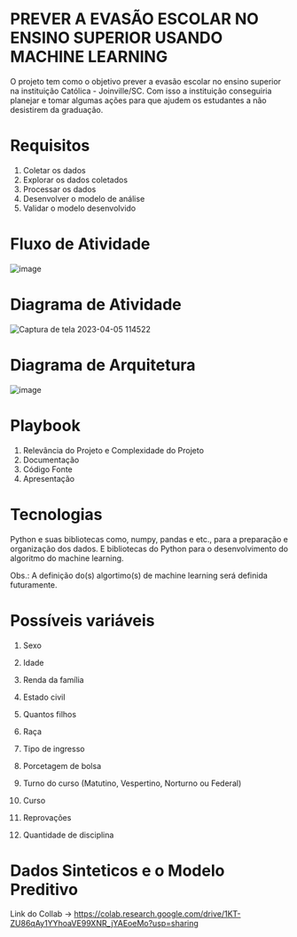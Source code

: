 # PREVER A EVASÃO ESCOLAR NO ENSINO SUPERIOR USANDO MACHINE LEARNING

O projeto tem como o objetivo prever a evasão escolar no ensino superior na instituição Católica - Joinville/SC. Com isso a instituição conseguiria planejar e tomar algumas ações para que ajudem os estudantes a não desistirem da graduação. 

# Requisitos

1. Coletar os dados
2. Explorar os dados coletados
3. Processar os dados
4. Desenvolver o modelo de análise
5. Validar o modelo desenvolvido

# Fluxo de Atividade

![image](https://user-images.githubusercontent.com/70415298/230111753-da090dd8-7be5-403a-b9d7-2e5466569a39.png)

# Diagrama de Atividade

![Captura de tela 2023-04-05 114522](https://user-images.githubusercontent.com/70415298/230118206-e9cd9ab7-1b50-4f01-9b11-f75c021fd4dc.png)

# Diagrama de Arquitetura

![image](https://user-images.githubusercontent.com/70415298/236086858-c49fac85-7ba7-4e58-8fc0-903daefcce0d.png)

# Playbook

1. Relevância do Projeto e Complexidade do Projeto
2. Documentação
3. Código Fonte
4. Apresentação

# Tecnologias

Python e suas bibliotecas como, numpy, pandas e etc., para a preparação e organização dos dados. E bibliotecas do Python para o desenvolvimento do algoritmo do machine learning.

Obs.: A definição do(s) algortimo(s) de machine learning será definida futuramente.

# Possíveis variáveis

1. Sexo

4. Idade
5. Renda da família
6. Estado civil
7. Quantos filhos
10. Raça
12. Tipo de ingresso
13. Porcetagem de bolsa 
14. Turno do curso (Matutino, Vespertino, Norturno ou Federal) 
15. Curso
16. Reprovações
18. Quantidade de disciplina

# Dados Sinteticos e o Modelo Preditivo

Link do Collab -> https://colab.research.google.com/drive/1KT-ZU86qAy1YYhoaVE99XNR_jYAEoeMo?usp=sharing 

